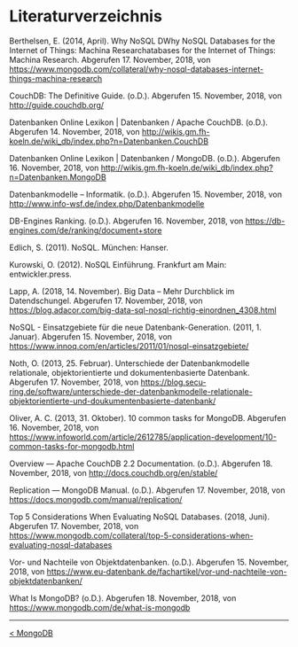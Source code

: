 # Literaturverzeichnis

Berthelsen, E. (2014, April). Why NoSQL DWhy NoSQL Databases for the Internet of Things: Machina Researchatabases for the Internet of Things: Machina Research. Abgerufen 17. November, 2018, von https://www.mongodb.com/collateral/why-nosql-databases-internet-things-machina-research

CouchDB: The Definitive Guide. (o.D.). Abgerufen 15. November, 2018, von http://guide.couchdb.org/ 

Datenbanken Online Lexikon | Datenbanken / Apache CouchDB. (o.D.). Abgerufen 14. November, 2018, von http://wikis.gm.fh-koeln.de/wiki_db/index.php?n=Datenbanken.CouchDB 

Datenbanken Online Lexikon | Datenbanken / MongoDB. (o.D.). Abgerufen 16. November, 2018, von http://wikis.gm.fh-koeln.de/wiki_db/index.php?n=Datenbanken.MongoDB

Datenbankmodelle – Informatik. (o.D.). Abgerufen 15. November, 2018, von http://www.info-wsf.de/index.php/Datenbankmodelle

DB-Engines Ranking. (o.D.). Abgerufen 16. November, 2018, von https://db-engines.com/de/ranking/document+store

Edlich, S. (2011). NoSQL. München: Hanser. 

Kurowski, O. (2012). NoSQL Einführung. Frankfurt am Main: entwickler.press. 

Lapp, A. (2018, 14. November). Big Data – Mehr Durchblick im Datendschungel. Abgerufen 17. November, 2018, von https://blog.adacor.com/big-data-sql-nosql-richtig-einordnen_4308.html

NoSQL - Einsatzgebiete für die neue Datenbank-Generation. (2011, 1. Januar). Abgerufen 15. November, 2018, von https://www.innoq.com/en/articles/2011/01/nosql-einsatzgebiete/

Noth, O. (2013, 25. Februar). Unterschiede der Datenbankmodelle relationale, objektorientierte und dokumentenbasierte Datenbank. Abgerufen 17. November, 2018, von https://blog.secu-ring.de/software/unterschiede-der-datenbankmodelle-relationale-objektorientierte-und-doukumentenbasierte-datenbank/

Oliver, A. C. (2013, 31. Oktober). 10 common tasks for MongoDB. Abgerufen 16. November, 2018, von https://www.infoworld.com/article/2612785/application-development/10-common-tasks-for-mongodb.html

Overview — Apache CouchDB 2.2 Documentation. (o.D.). Abgerufen 18. November, 2018, von http://docs.couchdb.org/en/stable/

Replication — MongoDB Manual. (o.D.). Abgerufen 17. November, 2018, von https://docs.mongodb.com/manual/replication/

Top 5 Considerations When Evaluating NoSQL Databases. (2018, Juni). Abgerufen 17. November, 2018, von https://www.mongodb.com/collateral/top-5-considerations-when-evaluating-nosql-databases

Vor- und Nachteile von Objektdatenbanken. (o.D.). Abgerufen 15. November, 2018, von https://www.eu-datenbank.de/fachartikel/vor-und-nachteile-von-objektdatenbanken/

What Is MongoDB? (o.D.). Abgerufen 18. November, 2018, von https://www.mongodb.com/de/what-is-mongodb

------

[< MongoDB](10_MongoDB.md)















